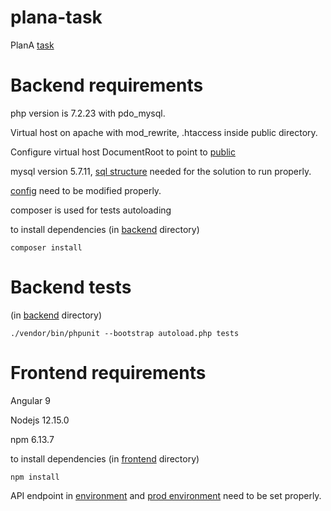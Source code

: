 # plana-task
PlanA [task](https://github.com/waga/plana-task/blob/master/task.txt)

# Backend requirements

php version is 7.2.23 with pdo_mysql.

Virtual host on apache with mod_rewrite, .htaccess inside public directory.

Configure virtual host DocumentRoot to point to [public](https://github.com/waga/plana-task/tree/master/backend/public)

mysql version 5.7.11, [sql structure](https://github.com/waga/plana-task/blob/master/backend/database.sql) needed for the solution to run properly.

[config](https://github.com/waga/plana-task/blob/master/backend/config/config.php) need to be modified properly.

composer is used for tests autoloading

to install dependencies (in [backend](https://github.com/waga/plana-task/tree/master/backend) directory)

```
composer install
```

# Backend tests

(in [backend](https://github.com/waga/plana-task/tree/master/backend) directory)

```
./vendor/bin/phpunit --bootstrap autoload.php tests
```

# Frontend requirements

Angular 9

Nodejs 12.15.0

npm 6.13.7

to install dependencies (in [frontend](https://github.com/waga/plana-task/tree/master/frontend) directory)

```
npm install
```

API endpoint in [environment](https://github.com/waga/plana-task/blob/master/frontend/src/environments/environment.ts) and [prod environment](https://github.com/waga/plana-task/blob/master/frontend/src/environments/environment.prod.ts) need to be set properly.
